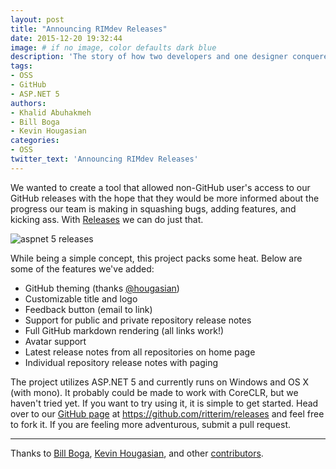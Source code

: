 ```yaml
---
layout: post
title: "Announcing RIMdev Releases"
date: 2015-12-20 19:32:44
image: # if no image, color defaults dark blue
description: 'The story of how two developers and one designer conquered release notes'
tags:
- OSS
- GitHub
- ASP.NET 5
authors:
- Khalid Abuhakmeh
- Bill Boga
- Kevin Hougasian
categories:
- OSS
twitter_text: 'Announcing RIMdev Releases'
---
```


We wanted to create a tool that allowed non-GitHub user's access to our GitHub releases with the hope that they would be more informed about the progress our team is making in squashing bugs, adding features, and kicking ass. With [Releases](https://github.com/ritterim/releases) we can do just that.

![aspnet 5 releases](https://silvrback.s3.amazonaws.com/uploads/7ee735c2-d192-43fa-bb14-b72975aadc67/Latest_releases_large.png)

While being a simple concept, this project packs some heat. Below are some of the features we've added:

- GitHub theming (thanks [@hougasian](https://twitter.com/hougasian))
- Customizable title and logo
- Feedback button (email to link)
- Support for public and private repository release notes
- Full GitHub markdown rendering (all links work!)
- Avatar support
- Latest release notes from all repositories on home page
- Individual repository release notes with paging

The project utilizes ASP.NET 5 and currently runs on Windows and OS X (with mono). It probably could be made to work with CoreCLR, but we haven't tried yet. If you want to try using it, it is simple to get started. Head over to our [GitHub page](https://github.com/ritterim/releases) at https://github.com/ritterim/releases and feel free to fork it. If you are feeling more adventurous, submit a pull request.

___

Thanks to [Bill Boga](https://github.com/billboga), [Kevin Hougasian](https://github.com/hougasian), and other [contributors](https://github.com/ritterim/releases/graphs/contributors).